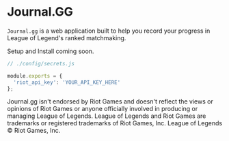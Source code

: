 # Journal.GG

`Journal.gg` is a web application built to help you record your progress in
League of Legend's ranked matchmaking.

Setup and Install coming soon.

```javascript
// ./config/secrets.js

module.exports = {
  'riot_api_key': 'YOUR_API_KEY_HERE'
};
```


Journal.gg isn't endorsed by Riot Games and doesn't reflect
the views or opinions of Riot Games or anyone officially involved in producing
or managing League of Legends. League of Legends and Riot Games are trademarks
or registered trademarks of Riot Games, Inc. League of Legends © Riot Games,
Inc.
